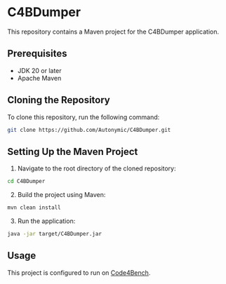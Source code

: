 # C4BDumper

This repository contains a Maven project for the C4BDumper application.

## Prerequisites

- JDK 20 or later
- Apache Maven

## Cloning the Repository

To clone this repository, run the following command:

```bash
git clone https://github.com/Autonymic/C4BDumper.git
```

## Setting Up the Maven Project

1. Navigate to the root directory of the cloned repository:

```bash
cd C4BDumper
```

2. Build the project using Maven:

```bash
mvn clean install
```

3. Run the application:

```bash
java -jar target/C4BDumper.jar
```

## Usage

This project is configured to run on [Code4Bench](https://github.com/code4bench/Code4Bench).